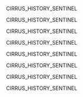 
CIRRUS_HISTORY_SENTINEL

CIRRUS_HISTORY_SENTINEL

CIRRUS_HISTORY_SENTINEL

CIRRUS_HISTORY_SENTINEL

CIRRUS_HISTORY_SENTINEL

CIRRUS_HISTORY_SENTINEL

CIRRUS_HISTORY_SENTINEL

CIRRUS_HISTORY_SENTINEL
